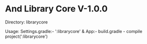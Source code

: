 #  And Library Core V-1.0.0 
Directory: librarycore

Usage: Settings.gradle:- ':librarycore' & App:- build.gradle - compile project(':librarycore')
